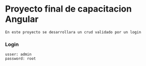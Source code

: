 # Proyecto final de capacitacion Angular

    En este proyecto se desarrollara un crud validado por un login

### Login
    usser: admin
    password: root